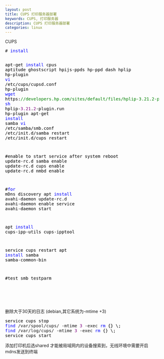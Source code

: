 ```yaml
---
layout: post
title: CUPS 打印服务器部署
keywords: CUPS, 打印服务器
description: CUPS 打印服务器部署
categories: linux
---
```


CUPS
<div class="cnblogs_code">
<pre># <span style="color: #0000ff;">install</span><span style="color: #000000;">

apt</span>-get <span style="color: #0000ff;">install</span> cpus aptitude ghostscript hpijs-ppds hp-ppd dash hplip hp-<span style="color: #000000;">plugin
</span><span style="color: #0000ff;">vi</span> /etc/cups/<span style="color: #000000;">cupsd.conf
hp</span>-<span style="color: #000000;">plugin
</span><span style="color: #0000ff;">wget</span> https:<span style="color: #008000;">//</span><span style="color: #008000;">developers.hp.com/sites/default/files/hplip-3.21.2-plugin.run</span>
<span style="color: #0000ff;">sh</span> hplip-<span style="color: #800080;">3.21</span>.<span style="color: #800080;">2</span>-<span style="color: #000000;">plugin.run
hp</span>-<span style="color: #000000;">plugin
apt</span>-get <span style="color: #0000ff;">install</span><span style="color: #000000;"> samba
</span><span style="color: #0000ff;">vi</span> /etc/samba/<span style="color: #000000;">smb.conf
</span>/etc/init.d/<span style="color: #000000;">samba restart
</span>/etc/init.d/<span style="color: #000000;">cups restart

#enable to start service after system reboot
update</span>-<span style="color: #000000;">rc.d samba enable
update</span>-<span style="color: #000000;">rc.d cups enable
update</span>-<span style="color: #000000;">rc.d nmbd enable

#</span><span style="color: #0000ff;">for</span><span style="color: #000000;"> mDns discovery 
apt </span><span style="color: #0000ff;">install</span> avahi-<span style="color: #000000;">daemon
update</span>-rc.d avahi-<span style="color: #000000;">daemon enable
service avahi</span>-<span style="color: #000000;">daemon start

apt </span><span style="color: #0000ff;">install</span> cups-ipp-utils cups-<span style="color: #000000;">ipptool

service cups restart
apt </span><span style="color: #0000ff;">install</span> samba samba-common-<span style="color: #000000;">bin

#test smb
testparm</span></pre>
</div>
<p>&nbsp;</p>
<p>&nbsp;</p>
<p>删除大于30天的日志 (debian,其它系统为-mtime +3)</p>
<div class="cnblogs_code">
<pre><span style="color: #000000;">service cups stop
</span><span style="color: #0000ff;">find</span> /var/spool/cups/ -mtime <span style="color: #800080;">3</span> -exec <span style="color: #0000ff;">rm</span><span style="color: #000000;"> {} \;
</span><span style="color: #0000ff;">find</span> /var/log/cups/ -mtime <span style="color: #800080;">3</span> -exec <span style="color: #0000ff;">rm</span><span style="color: #000000;"> {} \;
service cups start</span></pre>
</div>
<p>添加打印机后选shared 才能被局域网内的设备搜索到，无线环境中需要开启mdns发送到终端</p>
    

